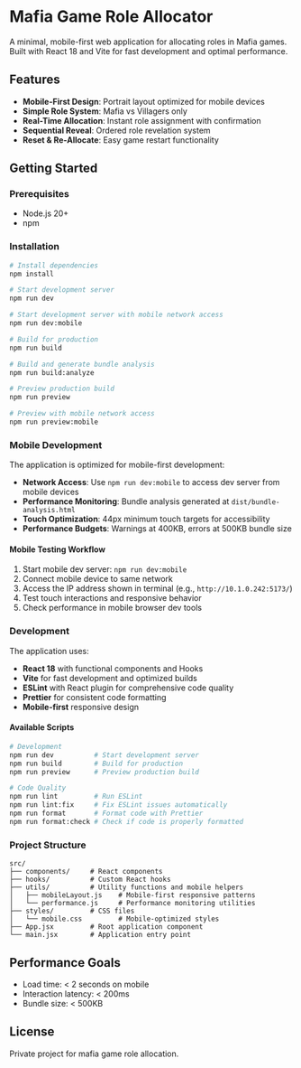 # Mafia Game Role Allocator

A minimal, mobile-first web application for allocating roles in Mafia games. Built with React 18 and Vite for fast development and optimal performance.

## Features

- **Mobile-First Design**: Portrait layout optimized for mobile devices
- **Simple Role System**: Mafia vs Villagers only
- **Real-Time Allocation**: Instant role assignment with confirmation
- **Sequential Reveal**: Ordered role revelation system
- **Reset & Re-Allocate**: Easy game restart functionality

## Getting Started

### Prerequisites

- Node.js 20+ 
- npm

### Installation

```bash
# Install dependencies
npm install

# Start development server
npm run dev

# Start development server with mobile network access
npm run dev:mobile

# Build for production
npm run build

# Build and generate bundle analysis
npm run build:analyze

# Preview production build
npm run preview

# Preview with mobile network access
npm run preview:mobile
```

### Mobile Development

The application is optimized for mobile-first development:

- **Network Access**: Use `npm run dev:mobile` to access dev server from mobile devices
- **Performance Monitoring**: Bundle analysis generated at `dist/bundle-analysis.html`
- **Touch Optimization**: 44px minimum touch targets for accessibility
- **Performance Budgets**: Warnings at 400KB, errors at 500KB bundle size

#### Mobile Testing Workflow

1. Start mobile dev server: `npm run dev:mobile`
2. Connect mobile device to same network
3. Access the IP address shown in terminal (e.g., `http://10.1.0.242:5173/`)
4. Test touch interactions and responsive behavior
5. Check performance in mobile browser dev tools

### Development

The application uses:
- **React 18** with functional components and Hooks
- **Vite** for fast development and optimized builds
- **ESLint** with React plugin for comprehensive code quality
- **Prettier** for consistent code formatting
- **Mobile-first** responsive design

#### Available Scripts

```bash
# Development
npm run dev          # Start development server
npm run build        # Build for production
npm run preview      # Preview production build

# Code Quality
npm run lint         # Run ESLint
npm run lint:fix     # Fix ESLint issues automatically
npm run format       # Format code with Prettier
npm run format:check # Check if code is properly formatted
```

### Project Structure

```
src/
├── components/     # React components
├── hooks/          # Custom React hooks  
├── utils/          # Utility functions and mobile helpers
│   ├── mobileLayout.js    # Mobile-first responsive patterns
│   └── performance.js     # Performance monitoring utilities
├── styles/         # CSS files
│   └── mobile.css         # Mobile-optimized styles
├── App.jsx         # Root application component
└── main.jsx        # Application entry point
```

## Performance Goals

- Load time: < 2 seconds on mobile
- Interaction latency: < 200ms
- Bundle size: < 500KB

## License

Private project for mafia game role allocation.
